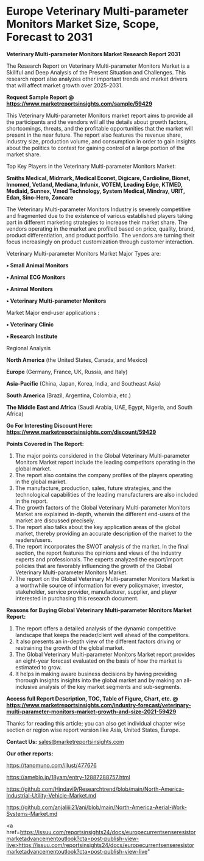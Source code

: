  # Europe Veterinary Multi-parameter Monitors Market Size, Scope, Forecast to 2031

<strong>Veterinary Multi-parameter Monitors Market Research Report 2031</strong>

The Research Report on Veterinary Multi-parameter Monitors Market is a Skillful and Deep Analysis of the Present Situation and Challenges. This research report also analyzes other important trends and market drivers that will affect market growth over 2025-2031.

<strong>Request Sample Report @ <a href=https://www.marketreportsinsights.com/sample/59429>https://www.marketreportsinsights.com/sample/59429</a></strong>

This Veterinary Multi-parameter Monitors market report aims to provide all the participants and the vendors will all the details about growth factors, shortcomings, threats, and the profitable opportunities that the market will present in the near future. The report also features the revenue share, industry size, production volume, and consumption in order to gain insights about the politics to contest for gaining control of a large portion of the market share.

Top Key Players in the Veterinary Multi-parameter Monitors Market:

<strong>Smiths Medical, Midmark, Medical Econet, Digicare, Cardioline, Bionet, Innomed, Vetland, Mediana, Infunix, VOTEM, Leading Edge, KTMED, Mediaid, Sunnex, Vmed Technology, System Medical, Mindray, URIT, Edan, Sino-Hero, Zoncare</strong>

The Veterinary Multi-parameter Monitors Industry is severely competitive and fragmented due to the existence of various established players taking part in different marketing strategies to increase their market share. The vendors operating in the market are profiled based on price, quality, brand, product differentiation, and product portfolio. The vendors are turning their focus increasingly on product customization through customer interaction.

Veterinary Multi-parameter Monitors Market Major Types are:

<strong>• Small Animal Monitors

• Animal ECG Monitors

• Animal Monitors

• Veterinary Multi-parameter Monitors</strong>

Market Major end-user applications :

<strong>• Veterinary Clinic

• Research Institute</strong>

Regional Analysis

</u><strong><b>North America</b></strong> (the United States, Canada, and Mexico)

<strong><b>Europe </b></strong>(Germany, France, UK, Russia, and Italy)

<strong><b>Asia-Pacific</b></strong> (China, Japan, Korea, India, and Southeast Asia)

<strong><b>South America</b></strong> (Brazil, Argentina, Colombia, etc.)

<strong><b>The Middle East and Africa</b></strong> (Saudi Arabia, UAE, Egypt, Nigeria, and South Africa)

<strong>Go For Interesting Discount Here: <a href=https://www.marketreportsinsights.com/discount/59429>https://www.marketreportsinsights.com/discount/59429</a></strong>

<strong>Points Covered in The Report:</strong>
<ol>
  <li>The major points considered in the Global Veterinary Multi-parameter Monitors Market report include the leading competitors operating in the global market.</li>
  <li>The report also contains the company profiles of the players operating in the global market.</li>
  <li>The manufacture, production, sales, future strategies, and the technological capabilities of the leading manufacturers are also included in the report.</li>
  <li>The growth factors of the Global Veterinary Multi-parameter Monitors Market are explained in-depth, wherein the different end-users of the market are discussed precisely.</li>
  <li>The report also talks about the key application areas of the global market, thereby providing an accurate description of the market to the readers/users.</li>
  <li>The report incorporates the SWOT analysis of the market. In the final section, the report features the opinions and views of the industry experts and professionals. The experts analyzed the export/import policies that are favorably influencing the growth of the Global Veterinary Multi-parameter Monitors Market.</li>
  <li>The report on the Global Veterinary Multi-parameter Monitors Market is a worthwhile source of information for every policymaker, investor, stakeholder, service provider, manufacturer, supplier, and player interested in purchasing this research document.</li>
</ol>
<strong>Reasons for Buying Global Veterinary Multi-parameter Monitors Market Report:</strong>

<ol>
  <li>The report offers a detailed analysis of the dynamic competitive landscape that keeps the reader/client well ahead of the competitors.</li>
  <li>It also presents an in-depth view of the different factors driving or restraining the growth of the global market.</li>
  <li>The Global Veterinary Multi-parameter Monitors Market report provides an eight-year forecast evaluated on the basis of how the market is estimated to grow.</li>
  <li>It helps in making aware business decisions by having providing thorough insights insights into the global market and by making an all-inclusive analysis of the key market segments and sub-segments.</li>
</ol>
<strong>Access full Report Description, TOC, Table of Figure, Chart, etc. @ <a href=https://www.marketreportsinsights.com/industry-forecast/veterinary-multi-parameter-monitors-market-growth-and-size-2021-59429>https://www.marketreportsinsights.com/industry-forecast/veterinary-multi-parameter-monitors-market-growth-and-size-2021-59429</a></strong>


Thanks for reading this article; you can also get individual chapter wise section or region wise report version like Asia, United States, Europe.

<strong>Contact Us:</strong>
sales@marketreportsinsights.com

<strong>Our other reports:</strong>

<a href=https://tanomuno.com/illust/477676>https://tanomuno.com/illust/477676</a>

<a href=https://ameblo.jp/18yam/entry-12887288757.html>https://ameblo.jp/18yam/entry-12887288757.html</a>

<a href=https://github.com/Hindavi9/Researchtrend/blob/main/North-America-Industrial-Utility-Vehicle-Market.md>https://github.com/Hindavi9/Researchtrend/blob/main/North-America-Industrial-Utility-Vehicle-Market.md</a>

<a href=https://github.com/anjaliiii21/ani/blob/main/North-America-Aerial-Work-Systems-Market.md>https://github.com/anjaliiii21/ani/blob/main/North-America-Aerial-Work-Systems-Market.md</a>

<a href=https://issuu.com/reportsinsights24/docs/europecurrentsenseresistormarketadvancementoutlook?cta=post-publish-view-live>https://issuu.com/reportsinsights24/docs/europecurrentsenseresistormarketadvancementoutlook?cta=post-publish-view-live</a>"

